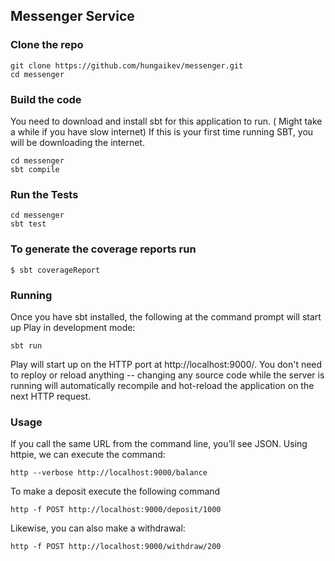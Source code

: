 
## Messenger Service


### Clone the repo
    git clone https://github.com/hungaikev/messenger.git
    cd messenger


### Build the code 
You need to download and install sbt for this application to run. ( Might take a while if you have slow internet)
If this is your first time running SBT, you will be downloading the internet.

    cd messenger
    sbt compile


### Run the Tests 

    cd messenger
    sbt test

### To generate the coverage reports run

    $ sbt coverageReport

### Running
Once you have sbt installed, the following at the command prompt will start up Play in development mode:

```
sbt run
```

Play will start up on the HTTP port at http://localhost:9000/.   You don't need to reploy or reload anything -- changing any source code while the server is running will automatically recompile and hot-reload the application on the next HTTP request. 

### Usage

If you call the same URL from the command line, you’ll see JSON. Using httpie, we can execute the command:

```
http --verbose http://localhost:9000/balance
```

To make a deposit execute the following command 

```
http -f POST http://localhost:9000/deposit/1000
```

Likewise, you can also make a withdrawal:

```
http -f POST http://localhost:9000/withdraw/200
```

